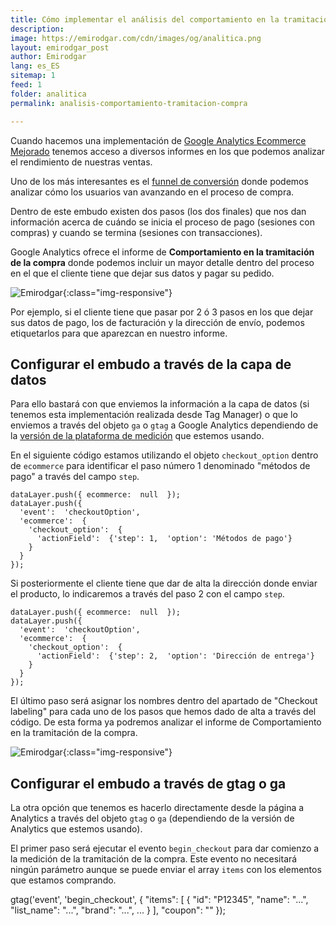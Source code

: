 ```yaml
---
title: Cómo implementar el análisis del comportamiento en la tramitación de la compra de Google Analytics Mejorado
description: 
image: https://emirodgar.com/cdn/images/og/analitica.png
layout: emirodgar_post
author: Emirodgar
lang: es_ES
sitemap: 1
feed: 1
folder: analitica
permalink: analisis-comportamiento-tramitacion-compra

--- 
```


Cuando hacemos una implementación de [Google Analytics Ecommerce Mejorado](https://emirodgar.com/analytics-ecommerce-capa-de-datos) tenemos acceso a diversos informes en los que podemos analizar el rendimiento de nuestras ventas.

Uno de los más interesantes es el [funnel de conversión](https://emirodgar.com/funnel-compra-ecommerce) donde podemos analizar cómo los usuarios van avanzando en el proceso de compra.

Dentro de este embudo existen dos pasos (los dos finales) que nos dan información acerca de cuándo se inicia el proceso de pago (sesiones con compras) y cuando se termina (sesiones con transacciones).

Google Analytics ofrece el informe de **Comportamiento en la tramitación de la compra** donde podemos incluir un mayor detalle dentro del proceso en el que el cliente tiene que dejar sus datos y pagar su pedido. 


![Emirodgar](https://i.imgur.com/XAjJXw5.png){:class="img-responsive"}

Por ejemplo, si el cliente tiene que pasar por 2 ó 3 pasos en los que dejar sus datos de pago, los de facturación y la dirección de envío, podemos etiquetarlos para que aparezcan en nuestro informe.

## Configurar el embudo a través de la capa de datos

Para ello bastará con que enviemos la información a la capa de datos (si tenemos esta implementación realizada desde Tag Manager) o que lo enviemos a través del objeto `ga` o `gtag` a Google Analytics dependiendo de la [versión de la plataforma de medición](https://emirodgar.com/versiones-google-analytics) que estemos usando.

En el siguiente código estamos utilizando el objeto `checkout_option` dentro de `ecommerce` para identificar el paso número 1 denominado "métodos de pago" a través del campo `step`.

    dataLayer.push({ ecommerce:  null  });   
    dataLayer.push({  
      'event':  'checkoutOption',  
      'ecommerce':  {  
        'checkout_option':  {  
          'actionField':  {'step': 1,  'option': 'Métodos de pago'}  
        }  
      }  
    });

  
Si posteriormente el cliente tiene que dar de alta la dirección donde enviar el producto, lo indicaremos a través del paso 2 con el campo `step`.
  

    dataLayer.push({ ecommerce:  null  });   
    dataLayer.push({  
      'event':  'checkoutOption',  
      'ecommerce':  {  
        'checkout_option':  {  
          'actionField':  {'step': 2,  'option': 'Dirección de entrega'}  
        }  
      }  
    });

El último paso será asignar los nombres dentro del apartado de "Checkout labeling" para cada uno de los pasos que hemos dado de alta a través del código. De esta forma ya podremos analizar el informe de Comportamiento en la tramitación de la compra.

![Emirodgar](https://i.imgur.com/BBNXTRV.png){:class="img-responsive"}

## Configurar el embudo a través de gtag o ga

La otra opción que tenemos es hacerlo directamente desde la página a Analytics a través del objeto `gtag` o `ga` (dependiendo de la versión de Analytics que estemos usando).

El primer paso será ejecutar el evento `begin_checkout` para dar comienzo a la medición de la tramitación de la compra. Este evento no necesitará ningún parámetro aunque se puede enviar el array `items` con los elementos que estamos comprando. 

gtag('event', 'begin_checkout', {
  "items": [
    {
      "id": "P12345",
      "name": "...",
      "list_name": "...",
      "brand": "...",
	  ...
    }
  ],
  "coupon": ""
});


<!--stackedit_data:
eyJoaXN0b3J5IjpbLTMxMjA2ODc0MCwyMDAxNzUxNDk5LC0xMD
Q2NTUwNDA4LC05NDE4ODczNDEsMTgwNDAzNjc4MCwtMTYwNjYx
Mjk0OSwxMzI2NzAwNDY3XX0=
-->